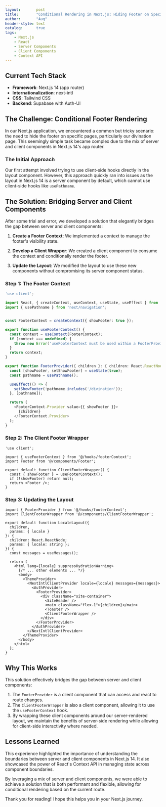 ```yaml
---
layout:       post
title:        "Conditional Rendering in Next.js: Hiding Footer on Specific Pages"
author:       "Aug"
header-style: text
catalog:      true
tags:
    - Next.js
    - React
    - Server Components
    - Client Components
    - Context API
---
```


## Current Tech Stack
- **Framework**: Next.js 14 (app router)
- **Internationalization**: next-intl
- **CSS**: Tailwind CSS
- **Backend**: Supabase with Auth-UI

## The Challenge: Conditional Footer Rendering

In our Next.js application, we encountered a common but tricky scenario: the need to hide the footer on specific pages, particularly our divination page. This seemingly simple task became complex due to the mix of server and client components in Next.js 14's app router.

### The Initial Approach

Our first attempt involved trying to use client-side hooks directly in the layout component. However, this approach quickly ran into issues as the layout in Next.js 14 is a server component by default, which cannot use client-side hooks like `usePathname`.

## The Solution: Bridging Server and Client Components

After some trial and error, we developed a solution that elegantly bridges the gap between server and client components:

1. **Create a Footer Context**: We implemented a context to manage the footer's visibility state.

2. **Develop a Client Wrapper**: We created a client component to consume the context and conditionally render the footer.

3. **Update the Layout**: We modified the layout to use these new components without compromising its server component status.

### Step 1: The Footer Context

```typescript
'use client';

import React, { createContext, useContext, useState, useEffect } from 'react';
import { usePathname } from 'next/navigation';


const FooterContext = createContext({ showFooter: true });

export function useFooterContext() {
  const context = useContext(FooterContext);
  if (context === undefined) {
    throw new Error('useFooterContext must be used within a FooterProvider');
  }
  return context;
}

export function FooterProvider({ children }: { children: React.ReactNode }) {
  const [showFooter, setShowFooter] = useState(true);
  const pathname = usePathname();

  useEffect(() => {
    setShowFooter(!pathname.includes('/divination'));
  }, [pathname]);

  return (
    <FooterContext.Provider value={{ showFooter }}>
      {children}
    </FooterContext.Provider>
  );
}
```

### Step 2: The Client Footer Wrapper

```tsx
'use client';

import { useFooterContext } from '@/hooks/footerContext';
import Footer from '@/components/Footer';

export default function ClientFooterWrapper() {
  const { showFooter } = useFooterContext();
  if (!showFooter) return null;
  return <Footer />;
}
```

### Step 3: Updating the Layout

```tsx
import { FooterProvider } from '@/hooks/footerContext';
import ClientFooterWrapper from '@/components/ClientFooterWrapper';

export default function LocaleLayout({
  children,
  params: { locale }
}: {
  children: React.ReactNode;
  params: { locale: string };
}) {
  const messages = useMessages();

  return (
    <html lang={locale} suppressHydrationWarning>
      {/* ... other elements ... */}
      <body>
        <ThemeProvider>
          <NextIntlClientProvider locale={locale} messages={messages}>
            <AuthProvider>
              <FooterProvider>
                <div className="site-container">
                  <SiteHeader />
                  <main className="flex-1">{children}</main>
                  <Toaster />
                  <ClientFooterWrapper />
                </div>
              </FooterProvider>
            </AuthProvider>
          </NextIntlClientProvider>
        </ThemeProvider>
      </body>
    </html>
  );
}
```

## Why This Works

This solution effectively bridges the gap between server and client components:

1. The `FooterProvider` is a client component that can access and react to route changes.
2. The `ClientFooterWrapper` is also a client component, allowing it to use the `useFooterContext` hook.
3. By wrapping these client components around our server-rendered layout, we maintain the benefits of server-side rendering while allowing for client-side interactivity where needed.

## Lessons Learned

This experience highlighted the importance of understanding the boundaries between server and client components in Next.js 14. It also showcased the power of React's Context API in managing state across component boundaries.

By leveraging a mix of server and client components, we were able to achieve a solution that is both performant and flexible, allowing for conditional rendering based on the current route.

Thank you for reading! I hope this helps you in your Next.js journey.